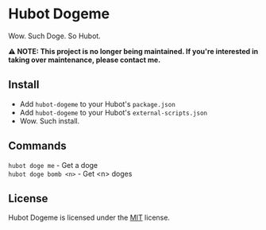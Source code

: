 
Hubot Dogeme
============

Wow. Such Doge. So Hubot.

**⚠️ NOTE: This project is no longer being maintained. If you're interested in taking over maintenance, please contact me.**


Install
-------

- Add `hubot-dogeme` to your Hubot's `package.json`
- Add `hubot-dogeme` to your Hubot's `external-scripts.json`
- Wow. Such install.


Commands
--------

`hubot doge me` - Get a doge  
`hubot doge bomb <n>` - Get \<n\> doges


License
-------

Hubot Dogeme is licensed under the [MIT][mit] license.



[mit]: http://opensource.org/licenses/mit-license.php
